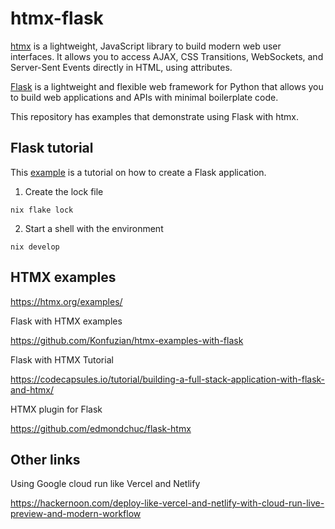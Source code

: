 # htmx-flask

[htmx][100] is a lightweight, JavaScript library to build modern web user
interfaces. It allows you to access AJAX, CSS Transitions, WebSockets, and
Server-Sent Events directly in HTML, using attributes.

[Flask][110] is a lightweight and flexible web framework for Python that allows you to build web applications and APIs with minimal boilerplate code.

This repository has examples that demonstrate using Flask with htmx.

[100]: https://github.com/bigskysoftware/htmx

[110]: https://github.com/pallets/flask

## Flask tutorial

This [example][200] is a tutorial on how to create a Flask application.

[200]: https://flask.palletsprojects.com/en/3.0.x/tutorial/

1. Create the lock file

```
nix flake lock
```

2. Start a shell with the environment

```
nix develop
```

## HTMX examples

https://htmx.org/examples/

Flask with HTMX examples

https://github.com/Konfuzian/htmx-examples-with-flask

Flask with HTMX Tutorial

https://codecapsules.io/tutorial/building-a-full-stack-application-with-flask-and-htmx/

HTMX plugin for Flask

https://github.com/edmondchuc/flask-htmx

## Other links

Using Google cloud run like Vercel and Netlify

https://hackernoon.com/deploy-like-vercel-and-netlify-with-cloud-run-live-preview-and-modern-workflow
